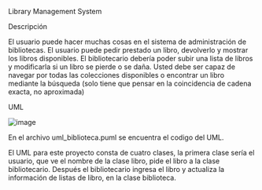 Library Management System

Descripción

El usuario puede hacer muchas cosas en el sistema de administración de bibliotecas. El usuario puede pedir prestado un libro, devolverlo y mostrar los libros disponibles. El bibliotecario debería poder subir una lista de libros y modificarla si un libro se pierde o se daña. Usted debe ser capaz de navegar por todas las colecciones disponibles o encontrar un libro mediante la búsqueda (solo tiene que pensar en la coincidencia de cadena exacta, no aproximada)

UML

![image](https://user-images.githubusercontent.com/98895078/189922310-84c44934-5eac-4e01-b04a-4227eeebcf05.png)


En el archivo uml_biblioteca.puml se encuentra el codigo del UML.

El UML para este proyecto consta de cuatro clases, la primera clase sería el usuario, que ve el nombre de la clase libro, pide el libro a la clase bibliotecario. Después el bibliotecario ingresa el libro y actualiza la información de listas de libro, en la clase biblioteca.



